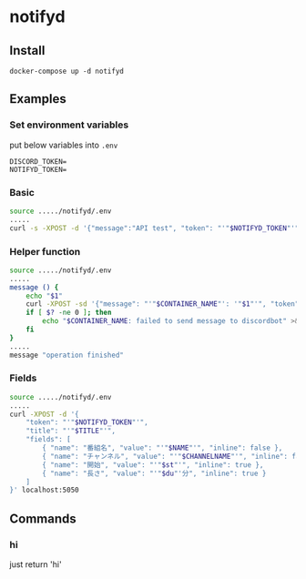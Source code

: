 # notifyd

## Install

~~~
docker-compose up -d notifyd
~~~

## Examples

### Set environment variables

put below variables into `.env`

~~~
DISCORD_TOKEN=
NOTIFYD_TOKEN=
~~~

### Basic

~~~bash
source ...../notifyd/.env
.....
curl -s -XPOST -d '{"message":"API test", "token": "'"$NOTIFYD_TOKEN"'"}' localhost:5050 >/dev/null
~~~

### Helper function

~~~bash
source ...../notifyd/.env
.....
message () {
    echo "$1"
    curl -XPOST -sd '{"message": "'"$CONTAINER_NAME"': '"$1"'", "token": "'"$NOTIFYD_TOKEN"'"}' localhost:5050 >/dev/null
    if [ $? -ne 0 ]; then
        echo "$CONTAINER_NAME: failed to send message to discordbot" >&2
    fi
}
.....
message "operation finished"
~~~

### Fields

~~~bash
source ...../notifyd/.env
.....
curl -XPOST -d '{
    "token": "'"$NOTIFYD_TOKEN"'",
    "title": "'"$TITLE"'",
    "fields": [
        { "name": "番組名", "value": "'"$NAME"'", "inline": false },
        { "name": "チャンネル", "value": "'"$CHANNELNAME"'", "inline": false },
        { "name": "開始", "value": "'"$st"'", "inline": true },
        { "name": "長さ", "value": "'"$du"'分", "inline": true }
    ]
}' localhost:5050
~~~

## Commands

### hi

just return 'hi'

